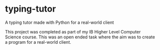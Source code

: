 # typing-tutor
A typing tutor made with Python for a real-world client

This project was completed as part of my IB Higher Level Computer Science course. This was an open ended task where the aim was to create a program for a real-world client. 
